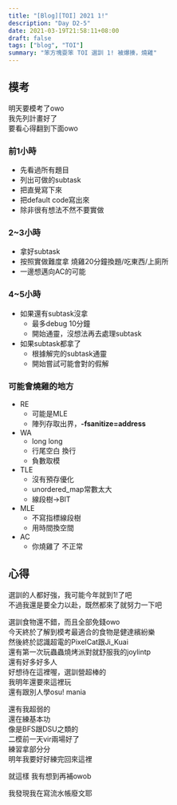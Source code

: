 ```yaml
---
title: "[Blog][TOI] 2021 1!"
description: "Day D2-5"
date: 2021-03-19T21:58:11+08:00
draft: false
tags: ["blog", "TOI"]
summary: "笨方塊耍笨 TOI 選訓 1! 被爆揍，燒雞"
---
```


## 模考
明天要模考了owo  
我先列計畫好了  
要看心得翻到下面owo    

### 前1小時
- 先看過所有題目 
- 列出可做的subtask   
- 把直覺寫下來  
- 把default code寫出來
- 除非很有想法不然不要實做 

### 2~3小時 
- 拿好subtask  
- 按照實做難度拿 燒雞20分鐘換題/吃東西/上廁所
- 一邊想邁向AC的可能  

### 4~5小時
- 如果還有subtask沒拿
    - 最多debug 10分鐘
    - 開始通靈，沒想法再去處理subtask
- 如果subtask都拿了
    - 根據解完的subtask通靈
    - 開始嘗試可能會對的假解


### 可能會燒雞的地方
- RE
    - 可能是MLE
    - 陣列存取出界，**-fsanitize=address**
- WA
    - long long
    - 行尾空白 換行
    - 負數取模
- TLE
    - 沒有預存優化
    - unordered_map常數太大
    - 線段樹->BIT
- MLE
    - 不寫指標線段樹
    - 用時間換空間
- AC
    - 你燒雞了 不正常

## 心得
選訓的人都好強，我可能今年就到1!了吧  
不過我還是要全力以赴，既然都來了就努力一下吧  

選訓食物還不錯，而且全部免錢owo  
今天終於了解到模考最適合的食物是健達繽紛樂  
然後終於認識超電的PixelCat跟Ji_Kuai  
還有第一次玩蟲蟲燒烤派對就舒服我的joylintp  
還有好多好多人  
好想待在這裡喔，選訓營超棒的  
我明年還要來這裡玩  
還有跟別人學osu! mania  
  
還有我超弱的  
還在練基本功  
像是BFS跟DSU之類的  
二模前一天vir兩場好了  
練習拿部分分  
明年我要好好練完回來這裡  

就這樣 我有想到再補owob  
  
我發現我在寫流水帳廢文耶  